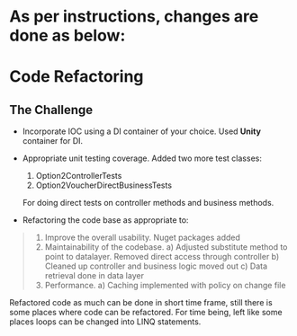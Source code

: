 # As per instructions, changes are done as below:


# Code Refactoring

## The Challenge
* Incorporate IOC using a DI container of your choice.
    Used **Unity** container for DI.
* Appropriate unit testing coverage.
    Added two more test classes:
    1. Option2ControllerTests
    2. Option2VoucherDirectBusinessTests

    For doing direct tests on controller methods and business methods.

* Refactoring the code base as appropriate to:
>1. Improve the overall usability.
    Nuget packages added
>2. Maintainability of the codebase.
    a) Adjusted substitute method to point to datalayer. Removed direct access through controller
    b) Cleaned up controller and business logic moved out
    c) Data retrieval done in data layer
>3. Performance.
    a) Caching implemented with policy on change file

Refactored code as much can be done in short time frame, still there is some places where code can be refactored. For time being, left like some places loops can be changed into LINQ statements.

